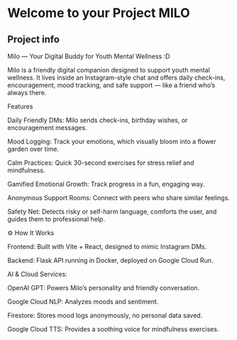 # Welcome to your Project MILO
## Project info

Milo — Your Digital Buddy for Youth Mental Wellness  :D

Milo is a friendly digital companion designed to support youth mental wellness. It lives inside an Instagram-style chat and offers daily check-ins, encouragement, mood tracking, and safe support — like a friend who’s always there.


Features

Daily Friendly DMs: Milo sends check-ins, birthday wishes, or encouragement messages.

Mood Logging: Track your emotions, which visually bloom into a flower garden over time.

Calm Practices: Quick 30-second exercises for stress relief and mindfulness.

Gamified Emotional Growth: Track progress in a fun, engaging way.

Anonymous Support Rooms: Connect with peers who share similar feelings.

Safety Net: Detects risky or self-harm language, comforts the user, and guides them to professional help.

⚙️ How It Works

Frontend: Built with Vite + React, designed to mimic Instagram DMs.

Backend: Flask API running in Docker, deployed on Google Cloud Run.

AI & Cloud Services:

OpenAI GPT: Powers Milo’s personality and friendly conversation.

Google Cloud NLP: Analyzes moods and sentiment.

Firestore: Stores mood logs anonymously, no personal data saved.

Google Cloud TTS: Provides a soothing voice for mindfulness exercises.
